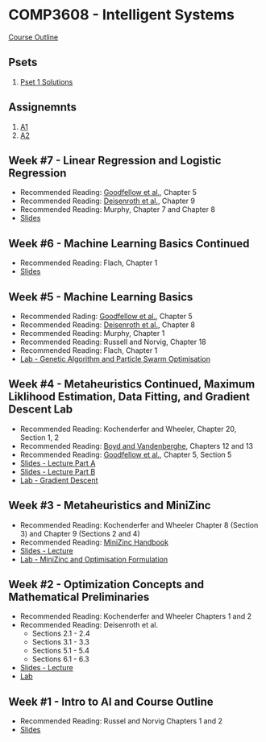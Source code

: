 # COMP3608 - Intelligent Systems

[Course Outline](https://github.com/InzamamRahaman/COMP3608-2020/blob/master/Outline.pdf)

## Psets
1. [Pset 1 Solutions](https://github.com/InzamamRahaman/COMP3608-2020/tree/master/psets/pset1%20sols)

## Assignemnts
1. [A1](https://github.com/InzamamRahaman/COMP3608-2020/tree/master/assignments)
2. [A2](https://github.com/InzamamRahaman/COMP3608-2020/tree/master/assignments/assignment2)

## Week #7 - Linear Regression and Logistic Regression
* Recommended Reading: [Goodfellow et al.](https://www.deeplearningbook.org/contents/ml.html), Chapter 5
* Recommended Reading: [Deisenroth et al.](https://mml-book.github.io/book/mml-book.pdf), Chapter 9
* Recommended Reading: Murphy, Chapter 7 and Chapter 8
* [Slides](https://github.com/InzamamRahaman/COMP3608-2020/blob/master/lectures/pdf/Lecture%207%20-%20GLMs.pdf)


## Week #6 - Machine Learning Basics Continued
* Recommended Reading: Flach, Chapter 1
* [Slides](https://github.com/InzamamRahaman/COMP3608-2020/blob/master/lectures/pdf/Lecture%206%20-%20Machine%20Learning%20Experiments.key)

## Week #5 - Machine Learning Basics
* Recommended Rading: [Goodfellow et al.](https://www.deeplearningbook.org/contents/ml.html), Chapter 5
* Recommended Reading: [Deisenroth et al.](https://mml-book.github.io/book/mml-book.pdf), Chapter 8
* Recommended Reading: Murphy, Chapter 1
* Recommended Reading: Russell and Norvig, Chapter 18
* Recommended Reading: Flach, Chapter 1
* [Lab - Genetic Algorithm and Particle Swarm Optimisation](https://github.com/InzamamRahaman/COMP3608-2020/tree/master/labs/3)

## Week #4 - Metaheuristics Continued, Maximum Liklihood Estimation, Data Fitting, and Gradient Descent Lab
* Recommended Reading: Kochenderfer and Wheeler, Chapter 20, Section 1, 2
* Recommended Reading: [Boyd and Vandenberghe](http://vmls-book.stanford.edu/vmls.pdf), Chapters 12 and 13
* Recommended Reading: [Goodfellow et al.](https://www.deeplearningbook.org/contents/ml.html), Chapter 5, Section 5
* [Slides - Lecture Part A](https://github.com/InzamamRahaman/COMP3608-2020/blob/master/lectures/pdf/Lecture4a%20-%20Expression%20Optimisation.key)
* [Slides - Lecture Part B](https://github.com/InzamamRahaman/COMP3608-2020/blob/master/lectures/pdf/Lecture%204b%20-%20MLE.pdf)
* [Lab - Gradient Descent](https://github.com/InzamamRahaman/COMP3608-2020/tree/master/labs/2)
   
## Week #3 - Metaheuristics and MiniZinc
* Recommended Reading: Kochenderfer and Wheeler Chapter 8 (Section 3) and Chapter 9 (Sections 2 and 4)
* Recommended Reading: [MiniZinc Handbook](https://www.minizinc.org/doc-2.3.0/en/)
* [Slides - Lecture](https://github.com/InzamamRahaman/COMP3608-2020/blob/master/lectures/pdf/Lecture%203%20-%20Metaheuristics.pdf)
* [Lab - MiniZinc and Optimisation Formulation](https://github.com/InzamamRahaman/COMP3608-2020/tree/master/labs/2)

## Week #2 - Optimization Concepts and Mathematical Preliminaries
* Recommended Reading: Kochenderfer and Wheeler Chapters 1 and 2
* Recommended Reading: Deisenroth et al.
  * Sections 2.1 - 2.4
  * Sections 3.1 - 3.3
  * Sections 5.1  - 5.4
  * Sections 6.1 - 6.3
* [Slides - Lecture](https://github.com/InzamamRahaman/COMP3608-2020/blob/master/lectures/pdf/Lecture%202%20-%20Intro%20to%20Optimization.pdf)
* [Lab](https://github.com/InzamamRahaman/COMP3608-2020/tree/master/labs/1)

## Week #1 - Intro to AI and Course Outline
* Recommended Reading: Russel and Norvig Chapters 1 and 2
* [Slides](https://github.com/InzamamRahaman/COMP3608-2020/blob/master/lectures/pdf/Lecture%201%20-%20Intro%20to%20Intelligence%20.pdf)
